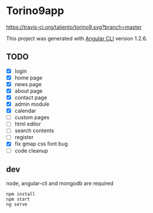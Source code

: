 # Torino9app
https://travis-ci.org/taliento/torino9.svg?branch=master

This project was generated with [Angular CLI](https://github.com/angular/angular-cli) version 1.2.6.


## TODO

- [x] login
- [x] home page
- [x] news page
- [x] about page
- [x] contact page
- [x] admin module
- [x] calendar
- [ ] custom pages
- [ ] html editor
- [ ] search contents
- [ ] register
- [x] fix gmap css font bug
- [ ] code cleanup

## dev

node, angular-cli and mongodb are required


```
npm install
npm start
ng serve
```
